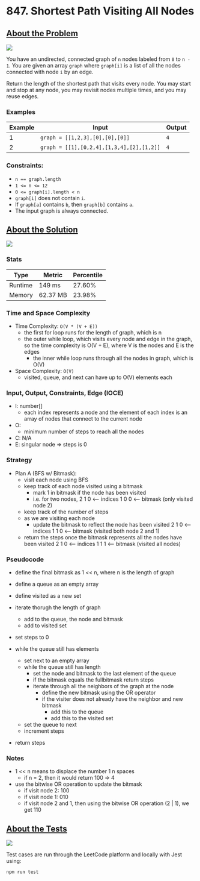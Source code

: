 # 847. Shortest Path Visiting All Nodes

## <a href='https://leetcode.com/problems/shortest-path-visiting-all-nodes/?envType=daily-question&envId=2023-09-17'>About the Problem</a>

<img src='https://img.shields.io/badge/LeetCode-FFA116.svg?style=for-the-badge&logo=LeetCode&logoColor=white' />

You have an undirected, connected graph of `n` nodes labeled from `0` to `n - 1`. You are given an array `graph` where `graph[i]` is a list of all the nodes connected with node `i` by an edge.

Return the length of the shortest path that visits every node. You may start and stop at any node, you may revisit nodes multiple times, and you may reuse edges.

### Examples

| Example| Input | Output |
| --- | --- | --- |
| 1 | `graph = [[1,2,3],[0],[0],[0]]` | `4` |
| 2 | `graph = [[1],[0,2,4],[1,3,4],[2],[1,2]]` | `4` |

### Constraints:

- `n == graph.length`
- `1 <= n <= 12`
- `0 <= graph[i].length < n`
- `graph[i]` does not contain `i`.
- If `graph[a]` contains `b`, then `graph[b]` contains `a`.
- The input graph is always connected.

## <a href='shortestPathLength.js'>About the Solution</a>

<img src='https://img.shields.io/badge/JavaScript-F7DF1E.svg?style=for-the-badge&logo=JavaScript&logoColor=black' />

### Stats
| Type | Metric | Percentile |
| --- | --- | --- |
| Runtime | 149 ms | 27.60% |
| Memory | 62.37 MB | 23.98% |

### Time and Space Complexity
  - Time Complexity: `O(V * (V + E))`
    - the first for loop runs for the length of graph, which is n
    - the outer while loop, which visits every node and edge in the graph, so the time complexity is O(V + E), where V is the nodes and E is the edges
      - the inner while loop runs through all the nodes in graph, which is O(V)
  - Space Complexity: `O(V)`
    - visited, queue, and next can have up to O(V) elements each

### Input, Output, Constraints, Edge (IOCE)

  - I: number[]
    - each index represents a node and the element of each index is an array of nodes that connect to the current node
  - O:
    - minimum number of steps to reach all the nodes
  - C: N/A
  - E: singular node => steps is 0

### Strategy
- Plan A (BFS w/ Bitmask):
  - visit each node using BFS
  - keep track of each node visited using a bitmask
    - mark 1 in bitmask if the node has been visited
    - i.e. for two nodes,
        2  1  0  <-- indices
        1  0  0  <-- bitmask (only visited node 2)
  - keep track of the number of steps
  - as we are visiting each node
    - update the bitmask to reflect the node has been visited
        2  1  0  <-- indices
        1  1  0  <-- bitmask (visited both node 2 and 1)
  - return the steps once the bitmask represents all the nodes have been visited
        2  1  0  <-- indices
        1  1  1  <-- bitmask (visited all nodes)

### Pseudocode
- define the final bitmask as 1 << n, where n is the length of graph
- define a queue as an empty array
- define visited as a new set
- iterate thorugh the length of graph
  - add to the queue, the node and bitmask
  - add to visited set

- set steps to 0
- while the queue still has elements
  - set next to an empty array
  - while the queue still has length
    - set the node and bitmask to the last element of the queue
    - if the bitmask equals the fullbitmask return steps
    - iterate through all the neighbors of the graph at the node
      - define the new bitmask using the OR operator
      - if the visiter does not already have the neighbor and new bitmask
        - add this to the queue
        - add this to the visited set
  - set the queue to next
  - increment steps
- return steps

### Notes
- 1 << n means to displace the number 1 n spaces
  - if n = 2, then it would return 100 => 4
- use the bitwise OR operation to update the bitmask
  - if visit node 2: 100
  - if visit node 1: 010
  - if visit node 2 and 1, then using the bitwise OR operation (2 | 1), we get 110

## <a href='shortestPathLength.test.js'>About the Tests</a>

<img src='https://img.shields.io/badge/Jest-C21325.svg?style=for-the-badge&logo=Jest&logoColor=white' />

Test cases are run through the LeetCode platform and locally with Jest using:
```
npm run test
```